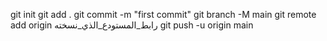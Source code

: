 git init
git add .
git commit -m "first commit"
git branch -M main
git remote add origin رابط_المستودع_الذي_نسخته
git push -u origin main
